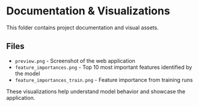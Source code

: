 # Documentation & Visualizations

This folder contains project documentation and visual assets.

## Files

- `preview.png` - Screenshot of the web application
- `feature_importances.png` - Top 10 most important features identified by the model
- `feature_importances_train.png` - Feature importance from training runs

These visualizations help understand model behavior and showcase the application.

